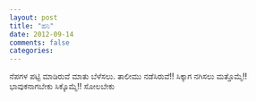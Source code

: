 ```yaml
---
layout: post
title: "ಹನಿ"
date: 2012-09-14
comments: false
categories: 
---
```



ನೆಪಗಳ ಪಟ್ಟಿ ಮಾಡಿರುವೆ ಮಾತು ಬೆಳೆಸಲು.  ತಾಲೀಮು ನಡೆಸಿರುವೆ!! ಸಿಕ್ಕಾಗ ನಗಿಸಲು ಮತ್ತೊಮ್ಮೆ!! ಭಾವುಕನಾಗಬೇಕು ಸಿಕ್ಕೊಮ್ಮೆ!! ಸೋಲಬೇಕು
